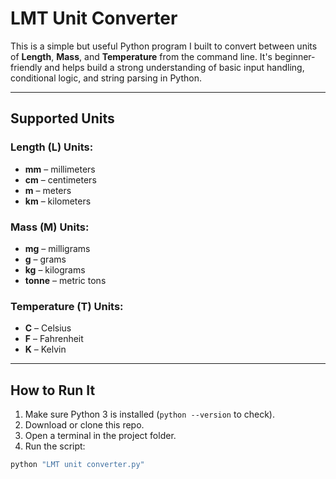 # LMT Unit Converter

This is a simple but useful Python program I built to convert between units of **Length**, **Mass**, and **Temperature** from the command line. It's beginner-friendly and helps build a strong understanding of basic input handling, conditional logic, and string parsing in Python.

---

## Supported Units

### Length (L) Units:
- **mm** – millimeters
- **cm** – centimeters
- **m** – meters
- **km** – kilometers

### Mass (M) Units:
- **mg** – milligrams
- **g** – grams
- **kg** – kilograms
- **tonne** – metric tons

### Temperature (T) Units:
- **C** – Celsius
- **F** – Fahrenheit
- **K** – Kelvin

---

## How to Run It

1. Make sure Python 3 is installed (`python --version` to check).
2. Download or clone this repo.
3. Open a terminal in the project folder.
4. Run the script:

```bash
python "LMT unit converter.py"
